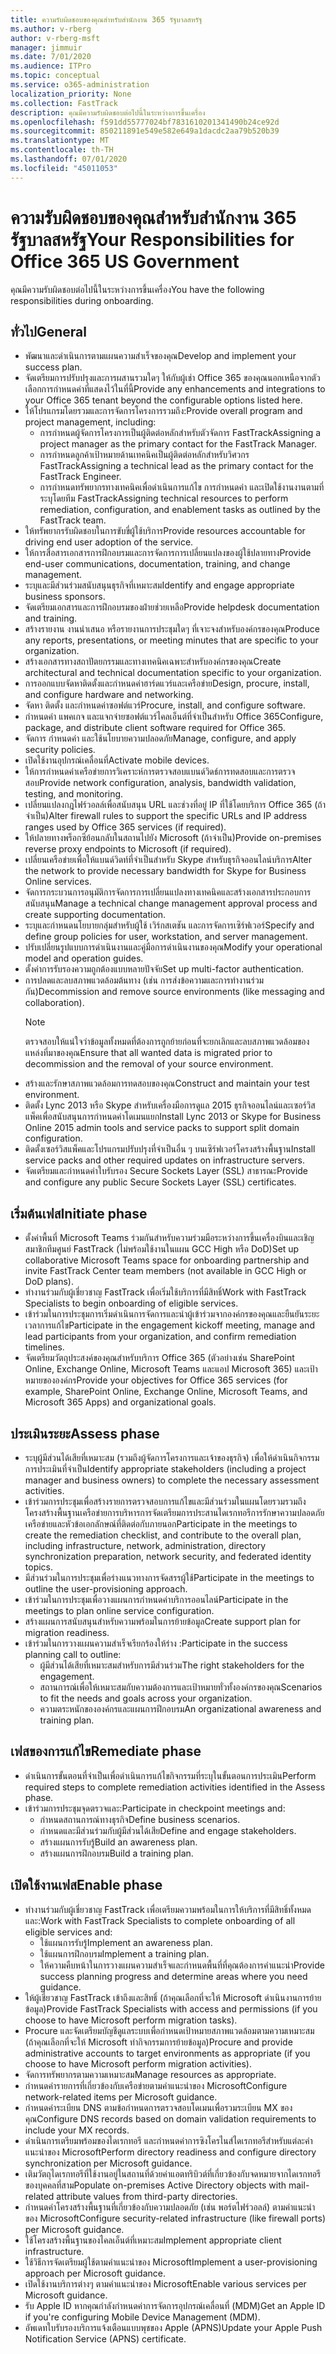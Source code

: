 ```yaml
---
title: ความรับผิดชอบของคุณสําหรับสํานักงาน 365 รัฐบาลสหรัฐ
ms.author: v-rberg
author: v-rberg-msft
manager: jimmuir
ms.date: 7/01/2020
ms.audience: ITPro
ms.topic: conceptual
ms.service: o365-administration
localization_priority: None
ms.collection: FastTrack
description: คุณมีความรับผิดชอบต่อไปนี้ในระหว่างการขึ้นเครื่อง
ms.openlocfilehash: f591dd55777024bf7831610201341490b24ce92d
ms.sourcegitcommit: 850211891e549e582e649a1dacdc2aa79b520b39
ms.translationtype: MT
ms.contentlocale: th-TH
ms.lasthandoff: 07/01/2020
ms.locfileid: "45011053"
---
```

# <a name="your-responsibilities-for-office-365-us-government"></a><span data-ttu-id="d06f4-103">ความรับผิดชอบของคุณสําหรับสํานักงาน 365 รัฐบาลสหรัฐ</span><span class="sxs-lookup"><span data-stu-id="d06f4-103">Your Responsibilities for Office 365 US Government</span></span>

<span data-ttu-id="d06f4-104">คุณมีความรับผิดชอบต่อไปนี้ในระหว่างการขึ้นเครื่อง</span><span class="sxs-lookup"><span data-stu-id="d06f4-104">You have the following responsibilities during onboarding.</span></span>
  
## <a name="general"></a><span data-ttu-id="d06f4-105">ทั่วไป</span><span class="sxs-lookup"><span data-stu-id="d06f4-105">General</span></span>

- <span data-ttu-id="d06f4-106">พัฒนาและดําเนินการตามแผนความสําเร็จของคุณ</span><span class="sxs-lookup"><span data-stu-id="d06f4-106">Develop and implement your success plan.</span></span>   
- <span data-ttu-id="d06f4-107">จัดเตรียมการปรับปรุงและการผสานรวมใดๆ ให้กับผู้เช่า Office 365 ของคุณนอกเหนือจากตัวเลือกการกําหนดค่าที่แสดงไว้ในที่นี้</span><span class="sxs-lookup"><span data-stu-id="d06f4-107">Provide any enhancements and integrations to your Office 365 tenant beyond the configurable options listed here.</span></span>    
- <span data-ttu-id="d06f4-108">ให้โปรแกรมโดยรวมและการจัดการโครงการรวมถึง:</span><span class="sxs-lookup"><span data-stu-id="d06f4-108">Provide overall program and project management, including:</span></span>     
  - <span data-ttu-id="d06f4-109">การกําหนดผู้จัดการโครงการเป็นผู้ติดต่อหลักสําหรับตัวจัดการ FastTrack</span><span class="sxs-lookup"><span data-stu-id="d06f4-109">Assigning a project manager as the primary contact for the FastTrack Manager.</span></span>   
  - <span data-ttu-id="d06f4-110">การกําหนดลูกค้าเป้าหมายด้านเทคนิคเป็นผู้ติดต่อหลักสําหรับวิศวกร FastTrack</span><span class="sxs-lookup"><span data-stu-id="d06f4-110">Assigning a technical lead as the primary contact for the FastTrack Engineer.</span></span>  
  - <span data-ttu-id="d06f4-111">การกําหนดทรัพยากรทางเทคนิคเพื่อดําเนินการแก้ไข การกําหนดค่า และเปิดใช้งานงานตามที่ระบุโดยทีม FastTrack</span><span class="sxs-lookup"><span data-stu-id="d06f4-111">Assigning technical resources to perform remediation, configuration, and enablement tasks as outlined by the FastTrack team.</span></span>   
- <span data-ttu-id="d06f4-112">ให้ทรัพยากรรับผิดชอบในการขับขี่ผู้ใช้บริการ</span><span class="sxs-lookup"><span data-stu-id="d06f4-112">Provide resources accountable for driving end user adoption of the service.</span></span>    
- <span data-ttu-id="d06f4-113">ให้การสื่อสารเอกสารการฝึกอบรมและการจัดการการเปลี่ยนแปลงของผู้ใช้ปลายทาง</span><span class="sxs-lookup"><span data-stu-id="d06f4-113">Provide end-user communications, documentation, training, and change management.</span></span>    
- <span data-ttu-id="d06f4-114">ระบุและมีส่วนร่วมสนับสนุนธุรกิจที่เหมาะสม</span><span class="sxs-lookup"><span data-stu-id="d06f4-114">Identify and engage appropriate business sponsors.</span></span>     
- <span data-ttu-id="d06f4-115">จัดเตรียมเอกสารและการฝึกอบรมของฝ่ายช่วยเหลือ</span><span class="sxs-lookup"><span data-stu-id="d06f4-115">Provide helpdesk documentation and training.</span></span>     
- <span data-ttu-id="d06f4-116">สร้างรายงาน งานนําเสนอ หรือรายงานการประชุมใดๆ ที่เจาะจงสําหรับองค์กรของคุณ</span><span class="sxs-lookup"><span data-stu-id="d06f4-116">Produce any reports, presentations, or meeting minutes that are specific to your organization.</span></span>     
- <span data-ttu-id="d06f4-117">สร้างเอกสารทางสถาปัตยกรรมและทางเทคนิคเฉพาะสําหรับองค์กรของคุณ</span><span class="sxs-lookup"><span data-stu-id="d06f4-117">Create architectural and technical documentation specific to your organization.</span></span>     
- <span data-ttu-id="d06f4-118">การออกแบบจัดหาติดตั้งและกําหนดค่าฮาร์ดแวร์และเครือข่าย</span><span class="sxs-lookup"><span data-stu-id="d06f4-118">Design, procure, install, and configure hardware and networking.</span></span>    
- <span data-ttu-id="d06f4-119">จัดหา ติดตั้ง และกําหนดค่าซอฟต์แวร์</span><span class="sxs-lookup"><span data-stu-id="d06f4-119">Procure, install, and configure software.</span></span>     
- <span data-ttu-id="d06f4-120">กําหนดค่า แพคเกจ และแจกจ่ายซอฟต์แวร์ไคลเอ็นต์ที่จําเป็นสําหรับ Office 365</span><span class="sxs-lookup"><span data-stu-id="d06f4-120">Configure, package, and distribute client software required for Office 365.</span></span>    
- <span data-ttu-id="d06f4-121">จัดการ กําหนดค่า และใช้นโยบายความปลอดภัย</span><span class="sxs-lookup"><span data-stu-id="d06f4-121">Manage, configure, and apply security policies.</span></span>    
- <span data-ttu-id="d06f4-122">เปิดใช้งานอุปกรณ์เคลื่อนที่</span><span class="sxs-lookup"><span data-stu-id="d06f4-122">Activate mobile devices.</span></span>    
- <span data-ttu-id="d06f4-123">ให้การกําหนดค่าเครือข่ายการวิเคราะห์การตรวจสอบแบนด์วิดธ์การทดสอบและการตรวจสอบ</span><span class="sxs-lookup"><span data-stu-id="d06f4-123">Provide network configuration, analysis, bandwidth validation, testing, and monitoring.</span></span> 
- <span data-ttu-id="d06f4-124">เปลี่ยนแปลงกฎไฟร์วอลล์เพื่อสนับสนุน URL และช่วงที่อยู่ IP ที่ใช้โดยบริการ Office 365 (ถ้าจําเป็น)</span><span class="sxs-lookup"><span data-stu-id="d06f4-124">Alter firewall rules to support the specific URLs and IP address ranges used by Office 365 services (if required).</span></span>
- <span data-ttu-id="d06f4-125">ให้ปลายทางพร็อกซีย้อนกลับในสถานไปยัง Microsoft (ถ้าจําเป็น)</span><span class="sxs-lookup"><span data-stu-id="d06f4-125">Provide on-premises reverse proxy endpoints to Microsoft (if required).</span></span>     
- <span data-ttu-id="d06f4-126">เปลี่ยนเครือข่ายเพื่อให้แบนด์วิดท์ที่จําเป็นสําหรับ Skype สําหรับธุรกิจออนไลน์บริการ</span><span class="sxs-lookup"><span data-stu-id="d06f4-126">Alter the network to provide necessary bandwidth for Skype for Business Online services.</span></span>   
- <span data-ttu-id="d06f4-127">จัดการกระบวนการอนุมัติการจัดการการเปลี่ยนแปลงทางเทคนิคและสร้างเอกสารประกอบการสนับสนุน</span><span class="sxs-lookup"><span data-stu-id="d06f4-127">Manage a technical change management approval process and create supporting documentation.</span></span>    
- <span data-ttu-id="d06f4-128">ระบุและกําหนดนโยบายกลุ่มสําหรับผู้ใช้ เวิร์กสเตชัน และการจัดการเซิร์ฟเวอร์</span><span class="sxs-lookup"><span data-stu-id="d06f4-128">Specify and define group policies for user, workstation, and server management.</span></span>    
- <span data-ttu-id="d06f4-129">ปรับเปลี่ยนรูปแบบการดําเนินงานและคู่มือการดําเนินงานของคุณ</span><span class="sxs-lookup"><span data-stu-id="d06f4-129">Modify your operational model and operation guides.</span></span>   
- <span data-ttu-id="d06f4-130">ตั้งค่าการรับรองความถูกต้องแบบหลายปัจจัย</span><span class="sxs-lookup"><span data-stu-id="d06f4-130">Set up multi-factor authentication.</span></span>   
- <span data-ttu-id="d06f4-131">การปลดและลบสภาพแวดล้อมต้นทาง (เช่น การส่งข้อความและการทํางานร่วมกัน)</span><span class="sxs-lookup"><span data-stu-id="d06f4-131">Decommission and remove source environments (like messaging and collaboration).</span></span> 
    > [!NOTE]
    > <span data-ttu-id="d06f4-132">ตรวจสอบให้แน่ใจว่าข้อมูลทั้งหมดที่ต้องการถูกย้ายก่อนที่จะยกเลิกและลบสภาพแวดล้อมของแหล่งที่มาของคุณ</span><span class="sxs-lookup"><span data-stu-id="d06f4-132">Ensure that all wanted data is migrated prior to decommission and the removal of your source environment.</span></span>   
- <span data-ttu-id="d06f4-133">สร้างและรักษาสภาพแวดล้อมการทดสอบของคุณ</span><span class="sxs-lookup"><span data-stu-id="d06f4-133">Construct and maintain your test environment.</span></span>  
- <span data-ttu-id="d06f4-134">ติดตั้ง Lync 2013 หรือ Skype สําหรับเครื่องมือการดูแล 2015 ธุรกิจออนไลน์และเซอร์วิสแพ็คเพื่อสนับสนุนการกําหนดค่าโดเมนแยก</span><span class="sxs-lookup"><span data-stu-id="d06f4-134">Install Lync 2013 or Skype for Business Online 2015 admin tools and service packs to support split domain configuration.</span></span>    
- <span data-ttu-id="d06f4-135">ติดตั้งเซอร์วิสแพ็คและโปรแกรมปรับปรุงที่จําเป็นอื่น ๆ บนเซิร์ฟเวอร์โครงสร้างพื้นฐาน</span><span class="sxs-lookup"><span data-stu-id="d06f4-135">Install service packs and other required updates on infrastructure servers.</span></span>     
- <span data-ttu-id="d06f4-136">จัดเตรียมและกําหนดค่าใบรับรอง Secure Sockets Layer (SSL) สาธารณะ</span><span class="sxs-lookup"><span data-stu-id="d06f4-136">Provide and configure any public Secure Sockets Layer (SSL) certificates.</span></span> 
    
## <a name="initiate-phase"></a><span data-ttu-id="d06f4-137">เริ่มต้นเฟส</span><span class="sxs-lookup"><span data-stu-id="d06f4-137">Initiate phase</span></span>

- <span data-ttu-id="d06f4-138">ตั้งค่าพื้นที่ Microsoft Teams ร่วมกันสําหรับความร่วมมือระหว่างการขึ้นเครื่องบินและเชิญสมาชิกทีมศูนย์ FastTrack (ไม่พร้อมใช้งานในแผน GCC High หรือ DoD)</span><span class="sxs-lookup"><span data-stu-id="d06f4-138">Set up collaborative Microsoft Teams space for onboarding partnership and invite FastTrack Center team members (not available in GCC High or DoD plans).</span></span>   
- <span data-ttu-id="d06f4-139">ทํางานร่วมกับผู้เชี่ยวชาญ FastTrack เพื่อเริ่มใช้บริการที่มีสิทธิ์</span><span class="sxs-lookup"><span data-stu-id="d06f4-139">Work with FastTrack Specialists to begin onboarding of eligible services.</span></span>    
- <span data-ttu-id="d06f4-140">เข้าร่วมในการประชุมการเริ่มดําเนินการจัดการและนําผู้เข้าร่วมจากองค์กรของคุณและยืนยันระยะเวลาการแก้ไข</span><span class="sxs-lookup"><span data-stu-id="d06f4-140">Participate in the engagement kickoff meeting, manage and lead participants from your organization, and confirm remediation timelines.</span></span>    
- <span data-ttu-id="d06f4-141">จัดเตรียมวัตถุประสงค์ของคุณสําหรับบริการ Office 365 (ตัวอย่างเช่น SharePoint Online, Exchange Online, Microsoft Teams และแอป Microsoft 365) และเป้าหมายขององค์กร</span><span class="sxs-lookup"><span data-stu-id="d06f4-141">Provide your objectives for Office 365 services (for example, SharePoint Online, Exchange Online, Microsoft Teams, and Microsoft 365 Apps) and organizational goals.</span></span>
    
## <a name="assess-phase"></a><span data-ttu-id="d06f4-142">ประเมินระยะ</span><span class="sxs-lookup"><span data-stu-id="d06f4-142">Assess phase</span></span>

- <span data-ttu-id="d06f4-143">ระบุผู้มีส่วนได้เสียที่เหมาะสม (รวมถึงผู้จัดการโครงการและเจ้าของธุรกิจ) เพื่อให้ดําเนินกิจกรรมการประเมินที่จําเป็น</span><span class="sxs-lookup"><span data-stu-id="d06f4-143">Identify appropriate stakeholders (including a project manager and business owners) to complete the necessary assessment activities.</span></span>    
- <span data-ttu-id="d06f4-144">เข้าร่วมการประชุมเพื่อสร้างรายการตรวจสอบการแก้ไขและมีส่วนร่วมในแผนโดยรวมรวมถึงโครงสร้างพื้นฐานเครือข่ายการบริหารการจัดเตรียมการประสานไดเรกทอรีการรักษาความปลอดภัยเครือข่ายและหัวข้อเอกลักษณ์ที่ติดต่อกับภายนอก</span><span class="sxs-lookup"><span data-stu-id="d06f4-144">Participate in the meetings to create the remediation checklist, and contribute to the overall plan, including infrastructure, network, administration, directory synchronization preparation, network security, and federated identity topics.</span></span> 
- <span data-ttu-id="d06f4-145">มีส่วนร่วมในการประชุมเพื่อร่างแนวทางการจัดสรรผู้ใช้</span><span class="sxs-lookup"><span data-stu-id="d06f4-145">Participate in the meetings to outline the user-provisioning approach.</span></span>     
- <span data-ttu-id="d06f4-146">เข้าร่วมในการประชุมเพื่อวางแผนการกําหนดค่าบริการออนไลน์</span><span class="sxs-lookup"><span data-stu-id="d06f4-146">Participate in the meetings to plan online service configuration.</span></span>    
- <span data-ttu-id="d06f4-147">สร้างแผนการสนับสนุนสําหรับความพร้อมในการย้ายข้อมูล</span><span class="sxs-lookup"><span data-stu-id="d06f4-147">Create support plan for migration readiness.</span></span>    
- <span data-ttu-id="d06f4-148">เข้าร่วมในการวางแผนความสําเร็จเรียกร้องให้ร่าง :</span><span class="sxs-lookup"><span data-stu-id="d06f4-148">Participate in the success planning call to outline:</span></span>   
  - <span data-ttu-id="d06f4-149">ผู้มีส่วนได้เสียที่เหมาะสมสําหรับการมีส่วนร่วม</span><span class="sxs-lookup"><span data-stu-id="d06f4-149">The right stakeholders for the engagement.</span></span>   
  - <span data-ttu-id="d06f4-150">สถานการณ์เพื่อให้เหมาะสมกับความต้องการและเป้าหมายทั่วทั้งองค์กรของคุณ</span><span class="sxs-lookup"><span data-stu-id="d06f4-150">Scenarios to fit the needs and goals across your organization.</span></span>   
  - <span data-ttu-id="d06f4-151">ความตระหนักขององค์กรและแผนการฝึกอบรม</span><span class="sxs-lookup"><span data-stu-id="d06f4-151">An organizational awareness and training plan.</span></span>
    
## <a name="remediate-phase"></a><span data-ttu-id="d06f4-152">เฟสของการแก้ไข</span><span class="sxs-lookup"><span data-stu-id="d06f4-152">Remediate phase</span></span>

- <span data-ttu-id="d06f4-153">ดําเนินการขั้นตอนที่จําเป็นเพื่อดําเนินการแก้ไขกิจกรรมที่ระบุในขั้นตอนการประเมิน</span><span class="sxs-lookup"><span data-stu-id="d06f4-153">Perform required steps to complete remediation activities identified in the Assess phase.</span></span>  
- <span data-ttu-id="d06f4-154">เข้าร่วมการประชุมจุดตรวจและ:</span><span class="sxs-lookup"><span data-stu-id="d06f4-154">Participate in checkpoint meetings and:</span></span>   
  - <span data-ttu-id="d06f4-155">กําหนดสถานการณ์ทางธุรกิจ</span><span class="sxs-lookup"><span data-stu-id="d06f4-155">Define business scenarios.</span></span>  
  - <span data-ttu-id="d06f4-156">กําหนดและมีส่วนร่วมกับผู้มีส่วนได้เสีย</span><span class="sxs-lookup"><span data-stu-id="d06f4-156">Define and engage stakeholders.</span></span>  
  - <span data-ttu-id="d06f4-157">สร้างแผนการรับรู้</span><span class="sxs-lookup"><span data-stu-id="d06f4-157">Build an awareness plan.</span></span> 
  - <span data-ttu-id="d06f4-158">สร้างแผนการฝึกอบรม</span><span class="sxs-lookup"><span data-stu-id="d06f4-158">Build a training plan.</span></span>
    
## <a name="enable-phase"></a><span data-ttu-id="d06f4-159">เปิดใช้งานเฟส</span><span class="sxs-lookup"><span data-stu-id="d06f4-159">Enable phase</span></span>

- <span data-ttu-id="d06f4-160">ทํางานร่วมกับผู้เชี่ยวชาญ FastTrack เพื่อเตรียมความพร้อมในการให้บริการที่มีสิทธิ์ทั้งหมดและ:</span><span class="sxs-lookup"><span data-stu-id="d06f4-160">Work with FastTrack Specialists to complete onboarding of all eligible services and:</span></span>  
  - <span data-ttu-id="d06f4-161">ใช้แผนการรับรู้</span><span class="sxs-lookup"><span data-stu-id="d06f4-161">Implement an awareness plan.</span></span>   
  - <span data-ttu-id="d06f4-162">ใช้แผนการฝึกอบรม</span><span class="sxs-lookup"><span data-stu-id="d06f4-162">Implement a training plan.</span></span>   
  - <span data-ttu-id="d06f4-163">ให้ความคืบหน้าในการวางแผนความสําเร็จและกําหนดพื้นที่ที่คุณต้องการคําแนะนํา</span><span class="sxs-lookup"><span data-stu-id="d06f4-163">Provide success planning progress and determine areas where you need guidance.</span></span>  
- <span data-ttu-id="d06f4-164">ให้ผู้เชี่ยวชาญ FastTrack เข้าถึงและสิทธิ์ (ถ้าคุณเลือกที่จะให้ Microsoft ดําเนินงานการย้ายข้อมูล)</span><span class="sxs-lookup"><span data-stu-id="d06f4-164">Provide FastTrack Specialists with access and permissions (if you choose to have Microsoft perform migration tasks).</span></span>   
- <span data-ttu-id="d06f4-165">Procure และจัดเตรียมบัญชีดูแลระบบเพื่อกําหนดเป้าหมายสภาพแวดล้อมตามความเหมาะสม (ถ้าคุณเลือกที่จะให้ Microsoft ทํากิจกรรมการย้ายข้อมูล)</span><span class="sxs-lookup"><span data-stu-id="d06f4-165">Procure and provide administrative accounts to target environments as appropriate (if you choose to have Microsoft perform migration activities).</span></span>    
- <span data-ttu-id="d06f4-166">จัดการทรัพยากรตามความเหมาะสม</span><span class="sxs-lookup"><span data-stu-id="d06f4-166">Manage resources as appropriate.</span></span>     
- <span data-ttu-id="d06f4-167">กําหนดค่ารายการที่เกี่ยวข้องกับเครือข่ายตามคําแนะนําของ Microsoft</span><span class="sxs-lookup"><span data-stu-id="d06f4-167">Configure network-related items per Microsoft guidance.</span></span>    
- <span data-ttu-id="d06f4-168">กําหนดค่าระเบียน DNS ตามข้อกําหนดการตรวจสอบโดเมนเพื่อรวมระเบียน MX ของคุณ</span><span class="sxs-lookup"><span data-stu-id="d06f4-168">Configure DNS records based on domain validation requirements to include your MX records.</span></span>    
- <span data-ttu-id="d06f4-169">ดําเนินการเตรียมพร้อมของไดเรกทอรี และกําหนดค่าการซิงโครไนส์ไดเรกทอรีสําหรับแต่ละคําแนะนําของ Microsoft</span><span class="sxs-lookup"><span data-stu-id="d06f4-169">Perform directory readiness and configure directory synchronization per Microsoft guidance.</span></span>   
- <span data-ttu-id="d06f4-170">เติมวัตถุไดเรกทอรีที่ใช้งานอยู่ในสถานที่ด้วยค่าแอตทริบิวต์ที่เกี่ยวข้องกับจดหมายจากไดเรกทอรีของบุคคลที่สาม</span><span class="sxs-lookup"><span data-stu-id="d06f4-170">Populate on-premises Active Directory objects with mail-related attribute values from third-party directories.</span></span>    
- <span data-ttu-id="d06f4-171">กําหนดค่าโครงสร้างพื้นฐานที่เกี่ยวข้องกับความปลอดภัย (เช่น พอร์ตไฟร์วอลล์) ตามคําแนะนําของ Microsoft</span><span class="sxs-lookup"><span data-stu-id="d06f4-171">Configure security-related infrastructure (like firewall ports) per Microsoft guidance.</span></span>    
- <span data-ttu-id="d06f4-172">ใช้โครงสร้างพื้นฐานของไคลเอ็นต์ที่เหมาะสม</span><span class="sxs-lookup"><span data-stu-id="d06f4-172">Implement appropriate client infrastructure.</span></span>   
- <span data-ttu-id="d06f4-173">ใช้วิธีการจัดเตรียมผู้ใช้ตามคําแนะนําของ Microsoft</span><span class="sxs-lookup"><span data-stu-id="d06f4-173">Implement a user-provisioning approach per Microsoft guidance.</span></span>    
- <span data-ttu-id="d06f4-174">เปิดใช้งานบริการต่างๆ ตามคําแนะนําของ Microsoft</span><span class="sxs-lookup"><span data-stu-id="d06f4-174">Enable various services per Microsoft guidance.</span></span>    
- <span data-ttu-id="d06f4-175">รับ Apple ID หากคุณกําลังกําหนดค่าการจัดการอุปกรณ์เคลื่อนที่ (MDM)</span><span class="sxs-lookup"><span data-stu-id="d06f4-175">Get an Apple ID if you're configuring Mobile Device Management (MDM).</span></span>   
- <span data-ttu-id="d06f4-176">อัพเดทใบรับรองบริการแจ้งเตือนแบบพุชของ Apple (APNS)</span><span class="sxs-lookup"><span data-stu-id="d06f4-176">Update your Apple Push Notification Service (APNS) certificate.</span></span>
  